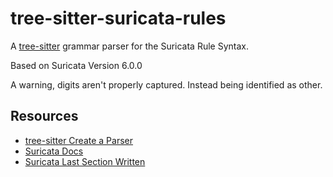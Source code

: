 # tree-sitter-suricata-rules

A [tree-sitter](https://github.com/tree-sitter/tree-sitter) grammar parser for the Suricata Rule Syntax.

Based on Suricata Version 6.0.0

A warning, digits aren't properly captured. Instead being identified as other.

## Resources

* [tree-sitter Create a Parser](https://tree-sitter.github.io/tree-sitter/creating-parsers#the-first-few-rules)
* [Suricata Docs](https://suricata.readthedocs.io/en/suricata-6.0.0)
* [Suricata Last Section Written](https://suricata.readthedocs.io/en/suricata-6.0.0/rules/ssh-keywords.html)
